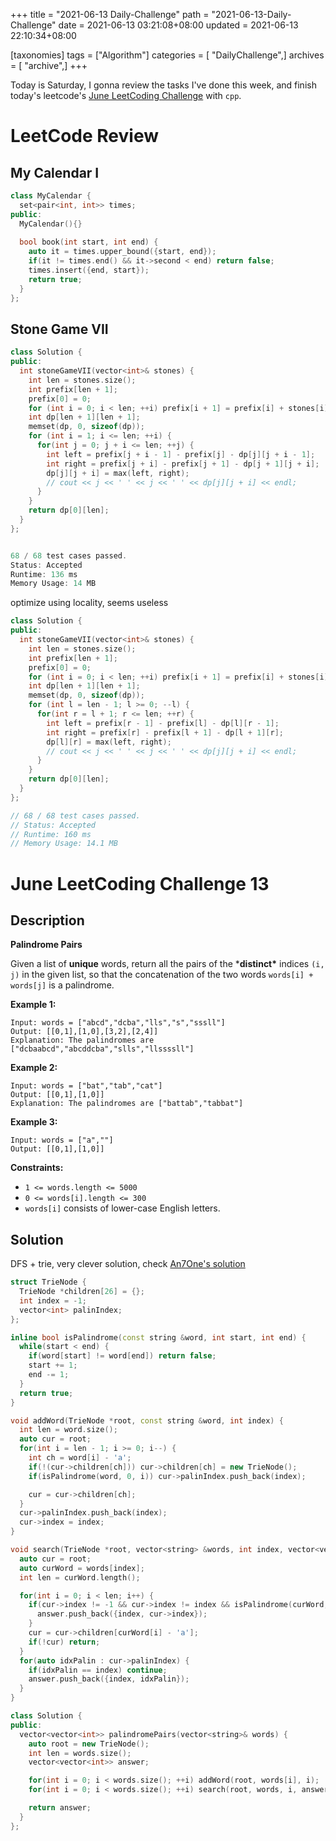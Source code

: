 +++
title = "2021-06-13 Daily-Challenge"
path = "2021-06-13-Daily-Challenge"
date = 2021-06-13 03:21:08+08:00
updated = 2021-06-13 22:10:34+08:00

[taxonomies]
tags = ["Algorithm"]
categories = [ "DailyChallenge",]
archives = [ "archive",]
+++

Today is Saturday, I gonna review the tasks I've done this week, and finish today's leetcode's [June LeetCoding Challenge](https://leetcode.com/explore/challenge/card/june-leetcoding-challenge-2021/604/week-2-june-8th-june-14th/3776/) with `cpp`.

<!-- more -->

# LeetCode Review

## My Calendar I

``` cpp
class MyCalendar {
  set<pair<int, int>> times;
public:
  MyCalendar(){}
  
  bool book(int start, int end) {
    auto it = times.upper_bound({start, end});
    if(it != times.end() && it->second < end) return false;
    times.insert({end, start});
    return true;
  }
};
```

## Stone Game VII

``` cpp
class Solution {
public:
  int stoneGameVII(vector<int>& stones) {
    int len = stones.size();
    int prefix[len + 1];
    prefix[0] = 0;
    for (int i = 0; i < len; ++i) prefix[i + 1] = prefix[i] + stones[i];
    int dp[len + 1][len + 1];
    memset(dp, 0, sizeof(dp));
    for (int i = 1; i <= len; ++i) {
      for(int j = 0; j + i <= len; ++j) {
        int left = prefix[j + i - 1] - prefix[j] - dp[j][j + i - 1];
        int right = prefix[j + i] - prefix[j + 1] - dp[j + 1][j + i];
        dp[j][j + i] = max(left, right);
        // cout << j << ' ' << j << ' ' << dp[j][j + i] << endl;
      }
    }
    return dp[0][len];
  }
};


68 / 68 test cases passed.
Status: Accepted
Runtime: 136 ms
Memory Usage: 14 MB
```

optimize using locality, seems useless

``` cpp
class Solution {
public:
  int stoneGameVII(vector<int>& stones) {
    int len = stones.size();
    int prefix[len + 1];
    prefix[0] = 0;
    for (int i = 0; i < len; ++i) prefix[i + 1] = prefix[i] + stones[i];
    int dp[len + 1][len + 1];
    memset(dp, 0, sizeof(dp));
    for (int l = len - 1; l >= 0; --l) {
      for(int r = l + 1; r <= len; ++r) {
        int left = prefix[r - 1] - prefix[l] - dp[l][r - 1];
        int right = prefix[r] - prefix[l + 1] - dp[l + 1][r];
        dp[l][r] = max(left, right);
        // cout << j << ' ' << j << ' ' << dp[j][j + i] << endl;
      }
    }
    return dp[0][len];
  }
};

// 68 / 68 test cases passed.
// Status: Accepted
// Runtime: 160 ms
// Memory Usage: 14.1 MB
```

# June LeetCoding Challenge 13

## Description

**Palindrome Pairs**

Given a list of **unique** words, return all the pairs of the ***distinct\*** indices `(i, j)` in the given list, so that the concatenation of the two words `words[i] + words[j]` is a palindrome.

 

**Example 1:**

```
Input: words = ["abcd","dcba","lls","s","sssll"]
Output: [[0,1],[1,0],[3,2],[2,4]]
Explanation: The palindromes are ["dcbaabcd","abcddcba","slls","llssssll"]
```

**Example 2:**

```
Input: words = ["bat","tab","cat"]
Output: [[0,1],[1,0]]
Explanation: The palindromes are ["battab","tabbat"]
```

**Example 3:**

```
Input: words = ["a",""]
Output: [[0,1],[1,0]]
```

 

**Constraints:**

- `1 <= words.length <= 5000`
- `0 <= words[i].length <= 300`
- `words[i]` consists of lower-case English letters.

## Solution

DFS + trie, very clever solution, check [An7One's solution](https://leetcode.com/problems/palindrome-pairs/discuss/1270028/Kotlin-DFS-with-Trie)

``` cpp
struct TrieNode {
  TrieNode *children[26] = {};
  int index = -1;
  vector<int> palinIndex;
};

inline bool isPalindrome(const string &word, int start, int end) {
  while(start < end) {
    if(word[start] != word[end]) return false;
    start += 1;
    end -= 1;
  }
  return true;
}

void addWord(TrieNode *root, const string &word, int index) {
  int len = word.size();
  auto cur = root;
  for(int i = len - 1; i >= 0; i--) {
    int ch = word[i] - 'a';
    if(!(cur->children[ch])) cur->children[ch] = new TrieNode();
    if(isPalindrome(word, 0, i)) cur->palinIndex.push_back(index);

    cur = cur->children[ch];
  }
  cur->palinIndex.push_back(index);
  cur->index = index;
}

void search(TrieNode *root, vector<string> &words, int index, vector<vector<int>> &answer) {
  auto cur = root;
  auto curWord = words[index];
  int len = curWord.length();

  for(int i = 0; i < len; i++) {
    if(cur->index != -1 && cur->index != index && isPalindrome(curWord, i, len - 1)) {
      answer.push_back({index, cur->index});
    }
    cur = cur->children[curWord[i] - 'a'];
    if(!cur) return;
  }
  for(auto idxPalin : cur->palinIndex) {
    if(idxPalin == index) continue;
    answer.push_back({index, idxPalin});
  }
}

class Solution {
public:
  vector<vector<int>> palindromePairs(vector<string>& words) {
    auto root = new TrieNode();
    int len = words.size();
    vector<vector<int>> answer;

    for(int i = 0; i < words.size(); ++i) addWord(root, words[i], i);
    for(int i = 0; i < words.size(); ++i) search(root, words, i, answer);

    return answer;
  }
};
```
